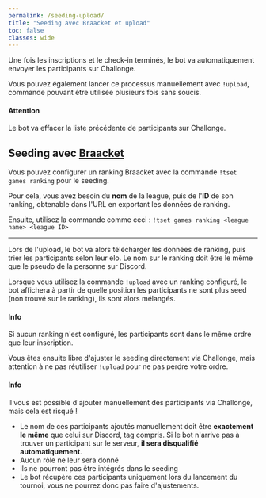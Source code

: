 ```yaml
---
permalink: /seeding-upload/
title: "Seeding avec Braacket et upload"
toc: false
classes: wide
---
```


Une fois les inscriptions et le check-in terminés, le bot va automatiquement envoyer les participants sur Challonge.

Vous pouvez également lancer ce processus manuellement avec `!upload`, commande pouvant être utilisée plusieurs fois sans soucis.

<div markdown="1" class="notice--danger">

<h4 class="no_toc">Attention</h4>

Le bot va effacer la liste précédente de participants sur Challonge.

</div>

## Seeding avec [Braacket](https://braacket.com/)

Vous pouvez configurer un ranking Braacket avec la commande `!tset games ranking` pour le seeding.

Pour cela, vous avez besoin du **nom** de la league, puis de l'**ID** de son ranking, obtenable dans l'URL en exportant les données de ranking.

Ensuite, utilisez la commande comme ceci : `!tset games ranking <league name> <league ID>`

----

Lors de l'upload, le bot va alors télécharger les données de ranking, puis trier les participants selon leur elo. Le nom sur le ranking doit être le même que le pseudo de la personne sur Discord.

Lorsque vous utilisez la commande `!upload` avec un ranking configuré, le bot affichera à partir de quelle position les participants ne sont plus seed (non trouvé sur le ranking), ils sont alors mélangés.

<div markdown="1" class="notice--info">

<h4 class="no_toc">Info</h4>

Si aucun ranking n'est configuré, les participants sont dans le même ordre que leur inscription.

</div>

Vous êtes ensuite libre d'ajuster le seeding directement via Challonge, mais attention à ne pas réutiliser `!upload` pour ne pas perdre votre ordre.

<div markdown="1" class="notice--warning">

<h4 class="no_toc">Info</h4>

Il vous est possible d'ajouter manuellement des participants via Challonge, mais cela est risqué !

- Le nom de ces participants ajoutés manuellement doit être **exactement le même** que celui sur Discord, tag compris. Si le bot n'arrive pas à trouver un participant sur le serveur, **il sera disqualifié automatiquement**.
- Aucun rôle ne leur sera donné
- Ils ne pourront pas être intégrés dans le seeding
- Le bot récupère ces participants uniquement lors du lancement du tournoi, vous ne pourrez donc pas faire d'ajustements.

</div>
